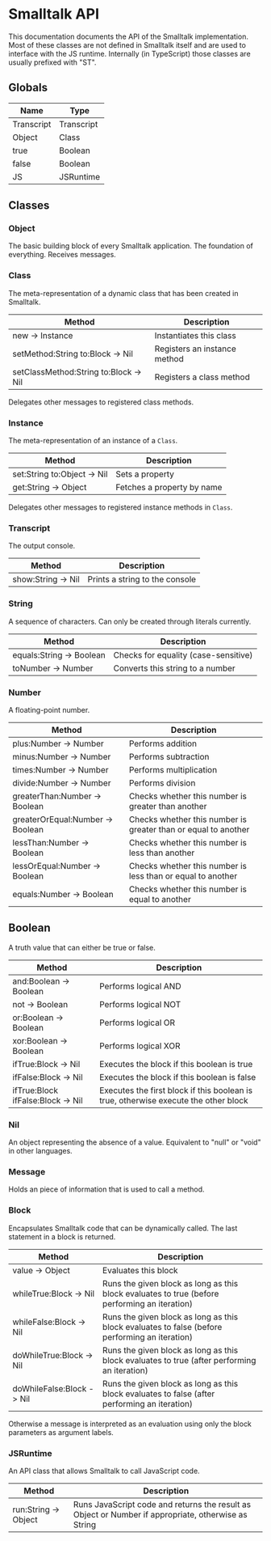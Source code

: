 # Smalltalk API
This documentation documents the API of the Smalltalk implementation. Most of these classes are not defined in Smalltalk itself and are used to interface with the JS runtime. Internally (in TypeScript) those classes are usually prefixed with "ST".

## Globals
| Name | Type |
| ---- | ---- |
| Transcript | Transcript |
| Object | Class |
| true | Boolean |
| false | Boolean |
| JS | JSRuntime |

## Classes

### Object
The basic building block of every Smalltalk application. The foundation of everything. Receives messages.

### Class
The meta-representation of a dynamic class that has been created in Smalltalk.

| Method | Description |
| ------ | ----------- |
| new -> Instance | Instantiates this class |
| setMethod:String to:Block -> Nil | Registers an instance method |
| setClassMethod:String to:Block -> Nil | Registers a class method |

Delegates other messages to registered class methods.

### Instance
The meta-representation of an instance of a `Class`.

| Method | Description |
| ------ | ----------- |
| set:String to:Object -> Nil | Sets a property |
| get:String -> Object | Fetches a property by name |

Delegates other messages to registered instance methods in `Class`.

### Transcript
The output console.

| Method | Description |
| ------ | ----------- |
| show:String -> Nil | Prints a string to the console |

### String
A sequence of characters. Can only be created through literals currently.

| Method | Description |
| ------ | ----------- |
| equals:String -> Boolean | Checks for equality (case-sensitive) |
| toNumber -> Number | Converts this string to a number |

### Number
A floating-point number.

| Method | Description |
| ------ | ----------- |
| plus:Number -> Number | Performs addition |
| minus:Number -> Number | Performs subtraction |
| times:Number -> Number | Performs multiplication |
| divide:Number -> Number | Performs division |
| greaterThan:Number -> Boolean | Checks whether this number is greater than another |
| greaterOrEqual:Number -> Boolean | Checks whether this number is greater than or equal to another |
| lessThan:Number -> Boolean | Checks whether this number is less than another |
| lessOrEqual:Number -> Boolean | Checks whether this number is less than or equal to another |
| equals:Number -> Boolean | Checks whether this number is equal to another |

## Boolean
A truth value that can either be true or false.

| Method | Description |
| ------ | ----------- |
| and:Boolean -> Boolean | Performs logical AND |
| not -> Boolean | Performs logical NOT |
| or:Boolean -> Boolean | Performs logical OR |
| xor:Boolean -> Boolean | Performs logical XOR |
| ifTrue:Block -> Nil | Executes the block if this boolean is true |
| ifFalse:Block -> Nil | Executes the block if this boolean is false |
| ifTrue:Block ifFalse:Block -> Nil | Executes the first block if this boolean is true, otherwise execute the other block |

### Nil
An object representing the absence of a value. Equivalent to "null" or "void" in other languages.

### Message
Holds an piece of information that is used to call a method.

### Block
Encapsulates Smalltalk code that can be dynamically called. The last statement in a block is returned.

| Method | Description |
| ------ | ----------- |
| value -> Object | Evaluates this block |
| whileTrue:Block -> Nil | Runs the given block as long as this block evaluates to true (before performing an iteration) |
| whileFalse:Block -> Nil | Runs the given block as long as this block evaluates to false (before performing an iteration) |
| doWhileTrue:Block -> Nil | Runs the given block as long as this block evaluates to true (after performing an iteration) |
| doWhileFalse:Block -> Nil | Runs the given block as long as this block evaluates to false (after performing an iteration) |

Otherwise a message is interpreted as an evaluation using only the block parameters as argument labels.

### JSRuntime
An API class that allows Smalltalk to call JavaScript code.

| Method | Description |
| ------ | ----------- |
| run:String -> Object | Runs JavaScript code and returns the result as Object or Number if appropriate, otherwise as String |